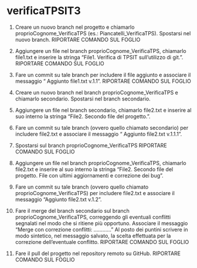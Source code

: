 # verificaTPSIT3
1. Creare un nuovo branch nel progetto e chiamarlo  proprioCognome_VerificaTPS (es.: Piancatelli_VerificaTPS).  Spostarsi nel nuovo branch.    RIPORTARE COMANDO  SUL FOGLIO

2. Aggiungere un file nel  branch   proprioCognome_VerificaTPS,  chiamarlo  file1.txt  e inserire la stringa “File1. Verifica di TPSIT sull’utilizzo di git.”.   RIPORTARE COMANDO  SUL FOGLIO

3. Fare un commit su tale branch per includere il file aggiunto e associare il messaggio “ Aggiunto  file1.txt   v.1.1”.    RIPORTARE COMANDO  SUL FOGLIO

4. Creare un nuovo branch  nel branch  proprioCognome_VerificaTPS  e  chiamarlo secondario. Spostarsi nel branch secondario.

5. Aggiungere un file nel branch  secondario, chiamarlo  file2.txt   e inserire al suo interno la stringa “File2. Secondo file del progetto.”.

6. Fare un commit su tale branch (ovvero quello chiamato secondario) per includere  file2.txt e associare il messaggio “ Aggiunto file2.txt   v.1.1.1”.

7. Spostarsi sul branch proprioCognome_VerificaTPS    RIPORTARE COMANDO  SUL FOGLIO

8. Aggiungere un file nel branch  proprioCognome_VerificaTPS,   chiamarlo  file2.txt   e inserire al suo interno la stringa “File2. Secondo file del progetto.  File con ultimi aggiornamenti e correzione dei bug”.

9. Fare un commit su tale branch (ovvero quello chiamato proprioCognome_VerificaTPS) per includere  file2.txt e associare il messaggio “Aggiunto file2.txt   v.1.2”.

10. Fare il merge  del branch secondario sul branch proprioCognome_VerificaTPS, correggendo gli eventuali conflitti segnalati nel modo che si ritiene più opportuno.  Associare  il messaggio  “Merge con correzione  conflitti: …………” Al posto dei puntini scrivere in modo sintetico, nel messaggio salvato, la scelta effettuata  per la correzione dell’eventuale conflitto.
RIPORTARE COMANDO  SUL FOGLIO

11. Fare il pull del progetto nel repository remoto su GitHub.
RIPORTARE COMANDO  SUL FOGLIO
